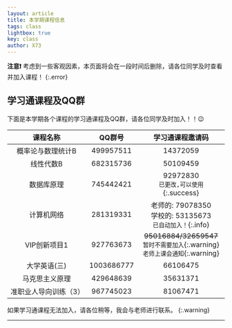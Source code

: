 ```yaml
---
layout: article
title: 本学期课程信息
tags: class
lightbox: true
key: class
author: X73
---
```



**注意❗** 考虑到一些客观因素，本页面将会在一段时间后删除，请各位同学及时查看并加入课程！
{:.error}

## 学习通课程及QQ群

下面是本学期各个课程的学习通课程及QQ群，请各位同学及时加入！！:wink:
<!--more-->


|     **课程名称**      | **QQ群号** |                     **学习通课程邀请码**                     |
| :-------------------: | :--------: | :----------------------------------------------------------: |
|   概率论与数理统计B   | 499957511  |                           14372059                           |
|       线性代数B       | 682315736  |                           50109459                           |
|      数据库原理       | 745442421  |           92972830<br>`已更改,可以使用`{:.success}           |
|      计算机网络       | 281319331  | 老师的: 79078350<br>学校的: 53135673<br>`已自动加入！`{:.info} |
|     VIP创新项目1      | 927763673  | ~~95016884/32659547~~<br>`暂时不需要加入`{:.warning}<br>`老师上课会通知`{:.warning} |
|     大学英语(三)      | 1003686777 |                           66106475                           |
|    马克思主义原理     | 429648639  |                           35631371                           |
| 准职业人导向训练（3） | 967745023  |                           81067471                           |

如果学习通课程无法加入，请各位稍等，我会与老师进行联系。
{:.warning}

---

